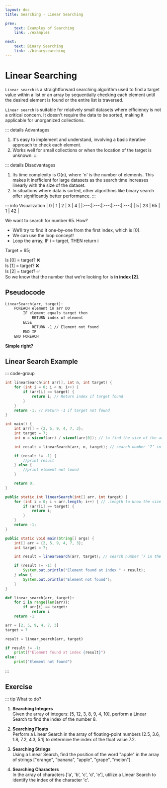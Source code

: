 ```yaml
---
layout: doc
title: Searching - Linear Searching

prev:
    text: Examples of Searching
    link: ./examples

next:
    text: Binary Searching
    link: ./binarysearching
---
```


# Linear Searching
`Linear search` is a straightforward searching algorithm used to find a target value within a list or an array by sequentially checking each element until the desired element is found or the entire list is traversed.  
  
`Linear search` is suitable for relatively small datasets where efficiency is not a critical concern. It doesn't require the data to be sorted, making it applicable for unorganized collections.

::: details Advantages
1. It's easy to implement and understand, involving a basic iterative approach to check each element.
2. Works well for small collections or when the location of the target is unknown.
:::

::: details Disadvantages
1. Its time complexity is O(n), where 'n' is the number of elements. This makes it inefficient for large datasets as the search time increases linearly with the size of the dataset.
2. In situations where data is sorted, other algorithms like binary search offer significantly better performance.
:::

::: info Visualization
| 0 | 1 | 2 | 3 | 4 |
|:---:|:---:|:---:|:---:|:---:|
| 5 | 23 | 65 | 1 | 42 |

We want to search for number 65. How?
- We’ll try to find it one-by-one from the first index, which is [0].
- We can use the loop concept!
- Loop the array, IF i = target, THEN return i

Target = 65;  
  
Is [0] = target? ❌  
Is [1] = target? ❌  
Is [2] = target? ✅  
So we know that the number that we’re looking for is __in index [2]__.

## Pseudocode
```txt
LinearSearch(arr, target):
    FOREACH element in arr DO
        IF element equals target then
            RETURN index of element
        ELSE
            RETURN -1 // Element not found
		END IF
	END FOREACH
```
__Simple right?__

## Linear Search Example

::: code-group
```c [C / C++]
int linearSearch(int arr[], int n, int target) {
    for (int i = 0; i < n; i++) {
        if (arr[i] == target) {
            return i; // Return index if target found
        }
    }
    return -1; // Return -1 if target not found
}

int main() {
    int arr[] = {2, 5, 9, 4, 7, 3};
    int target = 7;
    int n = sizeof(arr) / sizeof(arr[0]); // to find the size of the array

    int result = linearSearch(arr, n, target); // search number ‘7’ in the array

    if (result != -1) {
        //print result
    } else {
        //print element not found
    }

    return 0;
}
```

```java [Java]
public static int linearSearch(int[] arr, int target) {
    for (int i = 0; i < arr.length; i++) { // .length to know the size of the array
        if (arr[i] == target) {
            return i;
        }
    }
    return -1;
}

public static void main(String[] args) {
    int[] arr = {2, 5, 9, 4, 7, 3};
    int target = 7;

    int result = linearSearch(arr, target); // search number ‘7 in the array

    if (result != -1) {
        System.out.println("Element found at index " + result);
    } else {
        System.out.println("Element not found");
    }
}

```

```python [Python]
def linear_search(arr, target):
    for i in range(len(arr)):
        if arr[i] == target:
            return i
    return -1

arr = [2, 5, 9, 4, 7, 3]
target = 7

result = linear_search(arr, target)

if result != -1:
    print(f"Element found at index {result}")
else:
    print("Element not found")
```
:::

## Exercise
::: tip What to do?
1. __Searching Integers__  
Given the array of integers: [5, 12, 3, 8, 9, 4, 10], perform a Linear Search to find the index of the number 8.

2. __Searching Floats__  
Perform a Linear Search in the array of floating-point numbers [2.5, 3.6, 1.8, 7.2, 4.3, 5.1] to determine the index of the float value 7.2.

3. __Searching Strings__  
Using a Linear Search, find the position of the word "apple" in the array of strings ["orange", "banana", "apple", "grape", "melon"].

4. __Searching Characters__  
In the array of characters ['a', 'b', 'c', 'd', 'e'], utilize a Linear Search to identify the index of the character 'c'.


